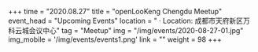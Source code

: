 +++ 
time = "2020.08.27" 
title = "openLooKeng Chengdu Meetup" 
event_head = "Upcoming Events"
location = " · Location: 成都市天府新区万科云城会议中心" 
tag = "Meetup"
img = "/img/events/2020-08-27-01.jpg"
img_mobile = '/img/events/events1.png'
link = "" 
weight = 98
+++
